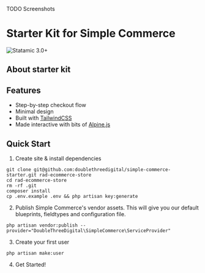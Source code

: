 TODO Screenshots

# Starter Kit for Simple Commerce

![Statamic 3.0+](https://img.shields.io/badge/Statamic-3.0+-FF269E?style=for-the-badge&link=https://statamic.com)

## About starter kit

## Features
* Step-by-step checkout flow
* Minimal design
* Built with [TailwindCSS](https://tailwindcss.com/)
* Made interactive with bits of [Alpine.js](https://github.com/alpinejs/alpine)

## Quick Start

1. Create site & install dependencies

```
git clone git@github.com:doublethreedigital/simple-commerce-starter.git rad-ecommerce-store
cd rad-ecommerce-store
rm -rf .git
composer install
cp .env.example .env && php artisan key:generate
```

2. Publish Simple Commerce's vendor assets. This will give you our default blueprints, fieldtypes and configuration file.

```
php artisan vendor:publish --provider="DoubleThreeDigital\SimpleCommerce\ServiceProvider"
```

3. Create your first user

```
php artisan make:user
```

4. Get Started!
